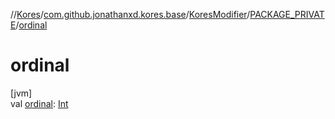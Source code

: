 //[Kores](../../../../index.md)/[com.github.jonathanxd.kores.base](../../index.md)/[KoresModifier](../index.md)/[PACKAGE_PRIVATE](index.md)/[ordinal](ordinal.md)

# ordinal

[jvm]\
val [ordinal](ordinal.md): [Int](https://kotlinlang.org/api/latest/jvm/stdlib/kotlin/-int/index.html)
